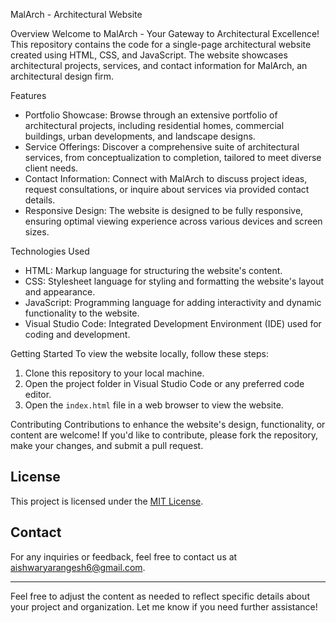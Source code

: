 MalArch - Architectural Website

Overview
Welcome to MalArch - Your Gateway to Architectural Excellence! This repository contains the code for a single-page architectural website created using HTML, CSS, and JavaScript. The website showcases architectural projects, services, and contact information for MalArch, an architectural design firm.

Features
- Portfolio Showcase: Browse through an extensive portfolio of architectural projects, including residential homes, commercial buildings, urban developments, and landscape designs.
- Service Offerings: Discover a comprehensive suite of architectural services, from conceptualization to completion, tailored to meet diverse client needs.
- Contact Information: Connect with MalArch to discuss project ideas, request consultations, or inquire about services via provided contact details.
- Responsive Design: The website is designed to be fully responsive, ensuring optimal viewing experience across various devices and screen sizes.

Technologies Used
- HTML: Markup language for structuring the website's content.
- CSS: Stylesheet language for styling and formatting the website's layout and appearance.
- JavaScript: Programming language for adding interactivity and dynamic functionality to the website.
- Visual Studio Code: Integrated Development Environment (IDE) used for coding and development.

Getting Started
To view the website locally, follow these steps:
1. Clone this repository to your local machine.
2. Open the project folder in Visual Studio Code or any preferred code editor.
3. Open the `index.html` file in a web browser to view the website.

Contributing
Contributions to enhance the website's design, functionality, or content are welcome! If you'd like to contribute, please fork the repository, make your changes, and submit a pull request.

## License
This project is licensed under the [MIT License](LICENSE).

## Contact
For any inquiries or feedback, feel free to contact us at [aishwaryarangesh6@gmail.com](mailto:aishwaryarangesh6@gmail.com).

---

Feel free to adjust the content as needed to reflect specific details about your project and organization. Let me know if you need further assistance!
